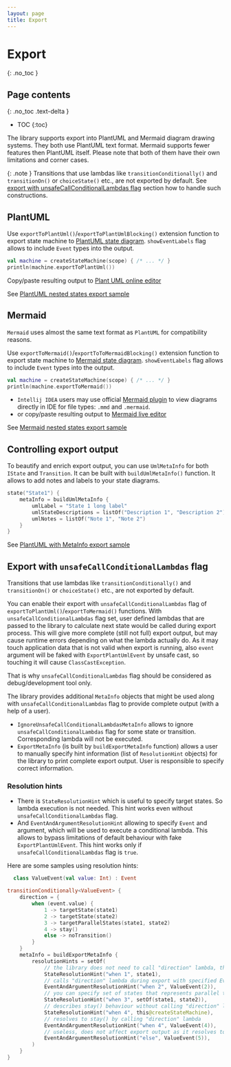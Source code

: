 ```yaml
---
layout: page
title: Export
---
```


# Export

{: .no_toc }

## Page contents

{: .no_toc .text-delta }

- TOC
  {:toc}

The library supports export into PlantUML and Mermaid diagram drawing systems. They both use PlantUML text format.
Mermaid supports fewer features then PlantUML itself.
Please note that both of them have their own limitations and corner cases.

{: .note }
Transitions that use lambdas like `transitionConditionally()` and `transitionOn()` or `choiceState()` etc.,
are not exported by default.
See [export with unsafeCallConditionalLambdas flag](#export-with-unsafecallconditionallambdas-flag) section how to
handle such constructions.

## PlantUML

Use `exportToPlantUml()`/`exportToPlantUmlBlocking()` extension function to export state machine
to [PlantUML state diagram](https://plantuml.com/en/state-diagram).
`showEventLabels` flag allows to include `Event` types into the output.

```kotlin
val machine = createStateMachine(scope) { /* ... */ }
println(machine.exportToPlantUml())
```

Copy/paste resulting output to [Plant UML online editor](http://www.plantuml.com/plantuml/)

See [PlantUML nested states export sample](https://github.com/KStateMachine/kstatemachine/tree/master/samples/src/commonMain/kotlin/ru/nsk/samples/PlantUmlExportSample.kt)

## Mermaid

`Mermaid` uses almost the same text format as `PlantUML` for compatibility reasons.

Use `exportToMermaid()`/`exportToToMermaidBlocking()` extension function to export state machine
to [Mermaid state diagram](https://mermaid.js.org/syntax/stateDiagram.html).
`showEventLabels` flag allows to include `Event` types into the output.

```kotlin
val machine = createStateMachine(scope) { /* ... */ }
println(machine.exportToMermaid())
```

* `Intellij IDEA` users may use official [Mermaid plugin](https://plugins.jetbrains.com/plugin/20146-mermaid)
  to view diagrams directly in IDE for file types: `.mmd` and `.mermaid`.
* or copy/paste resulting output to [Mermaid live editor](https://mermaid.live/)

See [Mermaid nested states export sample](https://github.com/KStateMachine/kstatemachine/tree/master/samples/src/commonMain/kotlin/ru/nsk/samples/MermaidExportSample.kt)

## Controlling export output

To beautify and enrich export output, you can use `UmlMetaInfo` for both `IState` and `Transition`. It can be built
with `buildUmlMetaInfo()` function.
It allows to add notes and labels to your state diagrams.

```kotlin
state("State1") {
    metaInfo = buildUmlMetaInfo {
        umlLabel = "State 1 long label"
        umlStateDescriptions = listOf("Description 1", "Description 2")
        umlNotes = listOf("Note 1", "Note 2")
    }
}
```

See [PlantUML with MetaInfo export sample](https://github.com/KStateMachine/kstatemachine/tree/master/samples/src/commonMain/kotlin/ru/nsk/samples/PlantUmlExportWithMetaInfoSample.kt)

## Export with `unsafeCallConditionalLambdas` flag

Transitions that use lambdas like `transitionConditionally()` and `transitionOn()` or `choiceState()` etc.,
are not exported by default.

You can enable their export with `unsafeCallConditionalLambdas` flag of `exportToPlantUml()`/`exportToMermaid()`
functions.
With `unsafeCallConditionalLambdas` flag set, user defined lambdas that are passed to the library to calculate next
state would be called during export process. This will give more complete (still not full) export output,
but may cause runtime errors depending on what the lambda actually do. As it may touch application data that is not
valid when export is running, also `event` argument will be faked with `ExportPlantUmlEvent` by unsafe cast, so touching
it will cause `ClassCastException`.

That is why `unsafeCallConditionalLambdas` flag should be considered as debug/development tool only.

The library provides additional `MetaInfo` objects that might be used along with `unsafeCallConditionalLambdas` flag
to provide complete output (with a help of a user).

* `IgnoreUnsafeCallConditionalLambdasMetaInfo` allows to ignore `unsafeCallConditionalLambdas` flag for some state or
  transition. Corresponding lambda will not be executed.
* `ExportMetaInfo` (is built by `buildExportMetaInfo` function) allows a user to manually specify hint
  information (list of `ResolutionHint` objects) for the library to print complete export output.
  User is responsible to specify correct information.

### Resolution hints

* There is `StateResolutionHint` which is useful to specify target states. So lambda execution is not needed.
  This hint works even without `unsafeCallConditionalLambdas` flag.
* And `EventAndArgumentResolutionHint` allowing to specify `Event` and argument, which will be used to execute a
  conditional lambda. This allows to bypass limitations of default behaviour with fake `ExportPlantUmlEvent`.
  This hint works only if `unsafeCallConditionalLambdas` flag is `true`.

Here are some samples using resolution hints:

```kotlin
  class ValueEvent(val value: Int) : Event

transitionConditionally<ValueEvent> {
    direction = {
        when (event.value) {
            1 -> targetState(state1)
            2 -> targetState(state2)
            3 -> targetParallelStates(state1, state2)
            4 -> stay()
            else -> noTransition()
        }
    }
    metaInfo = buildExportMetaInfo {
        resolutionHints = setOf(
            // the library does not need to call "direction" lambda, this hint provides the result (state1) directly
            StateResolutionHint("when 1", state1),
            // calls "direction" lambda during export with specified Event and optional argument (lambda will return state2)
            EventAndArgumentResolutionHint("when 2", ValueEvent(2)),
            // you can specify set of states that represents parallel target states
            StateResolutionHint("when 3", setOf(state1, state2)),
            // describes stay() behaviour without calling "direction" lambda
            StateResolutionHint("when 4", this@createStateMachine),
            // resolves to stay() by calling "direction" lambda
            EventAndArgumentResolutionHint("when 4", ValueEvent(4)),
            // useless, does not affect export output as it resolves to noTransition()
            EventAndArgumentResolutionHint("else", ValueEvent(5)),
        )
    }
}
```